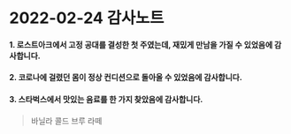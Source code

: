 # 2022-02-24 감사노트

#### 1. 로스트아크에서 고정 공대를 결성한 첫 주였는데, 재밌게 만남을 가질 수 있었음에 감사합니다.

#### 2. 코로나에 걸렸던 몸이 정상 컨디션으로 돌아올 수 있었음에 감사합니다.

#### 3. 스타벅스에서 맛있는 음료를 한 가지 찾았음에 감사합니다.

> 바닐라 콜드 브루 라떼
